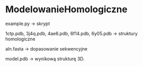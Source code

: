 # ModelowanieHomologiczne
example.py -> skrypt    
  
1ctp.pdb, 3j4q.pdb, 4ae6.pdb, 6f14.pdb, 6y05.pdb -> struktury homologiczne 
  
aln.fasta -> dopasowanie sekwencyjne  
  
model.pdb -> wynikową strukturę 3D.
